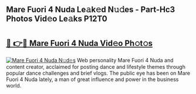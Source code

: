 ## Mare Fuori 4 Nuda Le𝚊k𝚎d N𝚞𝚍es - Part-Hc3 Photos Vid𝚎o Le𝚊ks P12T0

# <h2><a href="http://fbf2ly.evod.top/?m=Mare+Fuori+4+Nuda">🔗 👉🔴 Mare Fuori 4 Nuda Vid𝚎o Ph𝚘t𝚘s</a></h2>

[![Mare Fuori 4 Nuda N𝚞d𝚎s](https://i.imgur.com/8V9OHl7.gif)](http://fbf2ly.evod.top/?m=Mare+Fuori+4+Nuda)
Web personality Mare Fuori 4 Nuda and content creator, acclaimed for posting dance and lifestyle themes through popular dance challenges and brief vlogs. The public eye has been on Mare Fuori 4 Nuda lately, a man of great influence and power in the business world. 
